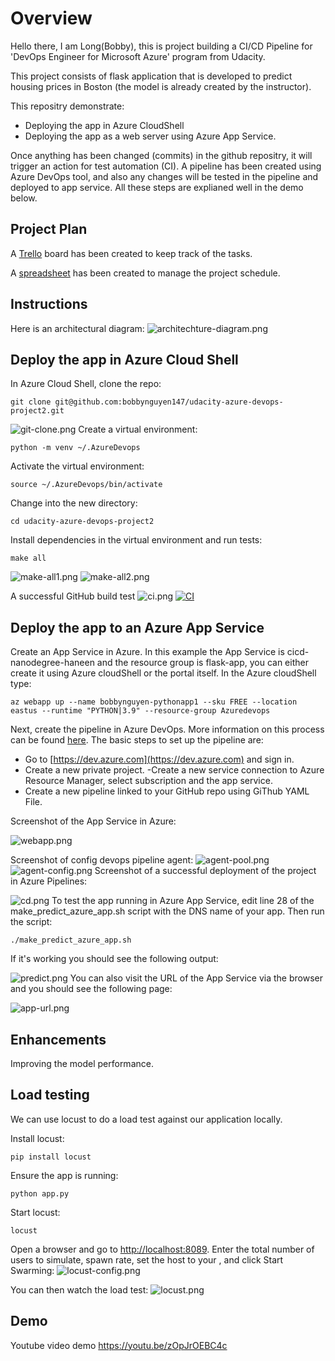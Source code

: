 # Overview

Hello there, I am Long(Bobby), this is project building a CI/CD Pipeline for 'DevOps Engineer for Microsoft Azure' program from Udacity.

This project consists of flask application that is developed to predict housing prices in Boston (the model is already created by the instructor). 

This repositry demonstrate:
- Deploying the app in Azure CloudShell
- Deploying the app as a web server using Azure App Service.

Once anything has been changed (commits) in the github repositry, it will trigger an action for test automation (CI). A pipeline has been created using Azure DevOps tool, and also any changes will be tested in the pipeline and deployed to app service. All these steps are explianed well in the demo below. 
 

## Project Plan

A [Trello](https://trello.com/b/8fbVJFdr/udacity-devops-azure-project2) board has been created to keep track of the tasks.

A [spreadsheet](project-schedule-h.xlsx) has been created to manage the project schedule.

## Instructions

Here is an architectural diagram:
![architechture-diagram.png](Screenshot%2Farchitechture-diagram.png)
## Deploy the app in Azure Cloud Shell

In Azure Cloud Shell, clone the repo:
```
git clone git@github.com:bobbynguyen147/udacity-azure-devops-project2.git
```
![git-clone.png](Screenshot%2Fgit-clone.png)
Create a virtual environment:
```
python -m venv ~/.AzureDevops
```

Activate the virtual environment:
```
source ~/.AzureDevops/bin/activate
```

Change into the new directory:
```
cd udacity-azure-devops-project2
```

Install dependencies in the virtual environment and run tests:
```
make all
```
![make-all1.png](Screenshot%2Fmake-all1.png)
![make-all2.png](Screenshot%2Fmake-all2.png)

A successful GitHub build test 
![ci.png](Screenshot%2Fci.png)
[![CI](https://github.com/bobbynguyen147/udacity-azure-devops-project2/actions/workflows/main.yml/badge.svg?branch=ci)](https://github.com/bobbynguyen147/udacity-azure-devops-project2/actions/workflows/main.yml)

## Deploy the app to an Azure App Service

Create an App Service in Azure. In this example the App Service is cicd-nanodegree-haneen and the resource group is flask-app, you can either create it using Azure cloudShell or the portal itself.
In the Azure cloudShell type:

```
az webapp up --name bobbynguyen-pythonapp1 --sku FREE --location eastus --runtime "PYTHON|3.9" --resource-group Azuredevops
```

Next, create the pipeline in Azure DevOps. More information on this process can be found [here](https://docs.microsoft.com/en-us/azure/devops/pipelines/ecosystems/python-webapp?view=azure-devops&WT.mc_id=udacity_learn-wwl). The basic steps to set up the pipeline are:

- Go to [https://dev.azure.com](https://dev.azure.com) and sign in.
- Create a new private project.
-Create a new service connection to Azure Resource Manager, select subscription and the app service.
- Create a new pipeline linked to your GitHub repo using GiThub YAML File.

Screenshot of the App Service in Azure:

![webapp.png](Screenshot%2Fwebapp.png)

Screenshot of config devops pipeline agent:
![agent-pool.png](Screenshot%2Fagent-pool.png)
![agent-config.png](Screenshot%2Fagent-config.png)
Screenshot of a successful deployment of the project in Azure Pipelines:

![cd.png](Screenshot%2Fcd.png)
To test the app running in Azure App Service, edit line 28 of the make_predict_azure_app.sh script with the DNS name of your app. Then run the script:
```
./make_predict_azure_app.sh 
```

If it's working you should see the following output:

![predict.png](Screenshot%2Fpredict.png)
You can also visit the URL of the App Service via the browser and you should see the following page:

![app-url.png](Screenshot%2Fapp-url.png)


## Enhancements
Improving the model performance.

## Load testing

We can use locust to do a load test against our application locally. 

Install locust:
```
pip install locust
```
Ensure the app is running:
```
python app.py
```

Start locust:
```
locust
```
Open a browser and go to [http://localhost:8089](http://localhost:8089). Enter the total number of users to simulate, spawn rate, set the host to your <app-service>, and click Start Swarming:
![locust-config.png](Screenshot%2Flocust-config.png)

You can then watch the load test:
![locust.png](Screenshot%2Flocust.png)

## Demo 
Youtube video demo
https://youtu.be/zOpJrOEBC4c



